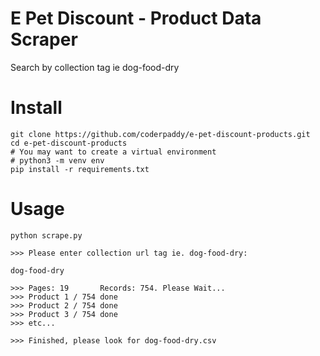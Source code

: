 # E Pet Discount - Product Data Scraper
 Search by collection tag ie dog-food-dry

# Install
 ```
 git clone https://github.com/coderpaddy/e-pet-discount-products.git
 cd e-pet-discount-products
 # You may want to create a virtual environment
 # python3 -m venv env
 pip install -r requirements.txt
 ```

# Usage
 ```
 python scrape.py

 >>> Please enter collection url tag ie. dog-food-dry: 

 dog-food-dry

 >>> Pages: 19       Records: 754. Please Wait...
 >>> Product 1 / 754 done
 >>> Product 2 / 754 done
 >>> Product 3 / 754 done
 >>> etc...

 >>> Finished, please look for dog-food-dry.csv
 ```
